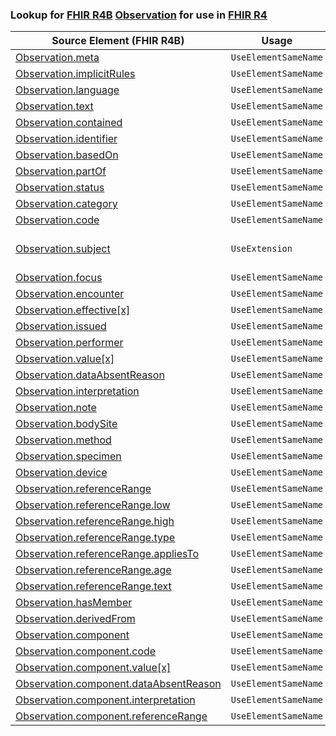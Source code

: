 ### Lookup for [FHIR R4B](https://hl7.org/fhir/R4B/) [Observation](https://hl7.org/fhir/R4B/Observation.html) for use in [FHIR R4](https://hl7.org/fhir/R4/)

| Source Element (FHIR R4B) | Usage | Target |
| -------------- | ----- | ------ |
| [Observation.meta](https://hl7.org/fhir/R4B/Observation.html#resource) | `UseElementSameName` | [Observation.meta](https://hl7.org/fhir/R4/Observation.html#resource) |
| [Observation.implicitRules](https://hl7.org/fhir/R4B/Observation.html#resource) | `UseElementSameName` | [Observation.implicitRules](https://hl7.org/fhir/R4/Observation.html#resource) |
| [Observation.language](https://hl7.org/fhir/R4B/Observation.html#resource) | `UseElementSameName` | [Observation.language](https://hl7.org/fhir/R4/Observation.html#resource) |
| [Observation.text](https://hl7.org/fhir/R4B/Observation.html#resource) | `UseElementSameName` | [Observation.text](https://hl7.org/fhir/R4/Observation.html#resource) |
| [Observation.contained](https://hl7.org/fhir/R4B/Observation.html#resource) | `UseElementSameName` | [Observation.contained](https://hl7.org/fhir/R4/Observation.html#resource) |
| [Observation.identifier](https://hl7.org/fhir/R4B/Observation.html#resource) | `UseElementSameName` | [Observation.identifier](https://hl7.org/fhir/R4/Observation.html#resource) |
| [Observation.basedOn](https://hl7.org/fhir/R4B/Observation.html#resource) | `UseElementSameName` | [Observation.basedOn](https://hl7.org/fhir/R4/Observation.html#resource) |
| [Observation.partOf](https://hl7.org/fhir/R4B/Observation.html#resource) | `UseElementSameName` | [Observation.partOf](https://hl7.org/fhir/R4/Observation.html#resource) |
| [Observation.status](https://hl7.org/fhir/R4B/Observation.html#resource) | `UseElementSameName` | [Observation.status](https://hl7.org/fhir/R4/Observation.html#resource) |
| [Observation.category](https://hl7.org/fhir/R4B/Observation.html#resource) | `UseElementSameName` | [Observation.category](https://hl7.org/fhir/R4/Observation.html#resource) |
| [Observation.code](https://hl7.org/fhir/R4B/Observation.html#resource) | `UseElementSameName` | [Observation.code](https://hl7.org/fhir/R4/Observation.html#resource) |
| [Observation.subject](https://hl7.org/fhir/R4B/Observation.html#resource) | `UseExtension` | [http://hl7.org/fhir/4.3/StructureDefinition/extension-Observation.subject](StructureDefinition-ext-R4B-Observation.subject.html) |
| [Observation.focus](https://hl7.org/fhir/R4B/Observation.html#resource) | `UseElementSameName` | [Observation.focus](https://hl7.org/fhir/R4/Observation.html#resource) |
| [Observation.encounter](https://hl7.org/fhir/R4B/Observation.html#resource) | `UseElementSameName` | [Observation.encounter](https://hl7.org/fhir/R4/Observation.html#resource) |
| [Observation.effective[x]](https://hl7.org/fhir/R4B/Observation.html#resource) | `UseElementSameName` | [Observation.effective[x]](https://hl7.org/fhir/R4/Observation.html#resource) |
| [Observation.issued](https://hl7.org/fhir/R4B/Observation.html#resource) | `UseElementSameName` | [Observation.issued](https://hl7.org/fhir/R4/Observation.html#resource) |
| [Observation.performer](https://hl7.org/fhir/R4B/Observation.html#resource) | `UseElementSameName` | [Observation.performer](https://hl7.org/fhir/R4/Observation.html#resource) |
| [Observation.value[x]](https://hl7.org/fhir/R4B/Observation.html#resource) | `UseElementSameName` | [Observation.value[x]](https://hl7.org/fhir/R4/Observation.html#resource) |
| [Observation.dataAbsentReason](https://hl7.org/fhir/R4B/Observation.html#resource) | `UseElementSameName` | [Observation.dataAbsentReason](https://hl7.org/fhir/R4/Observation.html#resource) |
| [Observation.interpretation](https://hl7.org/fhir/R4B/Observation.html#resource) | `UseElementSameName` | [Observation.interpretation](https://hl7.org/fhir/R4/Observation.html#resource) |
| [Observation.note](https://hl7.org/fhir/R4B/Observation.html#resource) | `UseElementSameName` | [Observation.note](https://hl7.org/fhir/R4/Observation.html#resource) |
| [Observation.bodySite](https://hl7.org/fhir/R4B/Observation.html#resource) | `UseElementSameName` | [Observation.bodySite](https://hl7.org/fhir/R4/Observation.html#resource) |
| [Observation.method](https://hl7.org/fhir/R4B/Observation.html#resource) | `UseElementSameName` | [Observation.method](https://hl7.org/fhir/R4/Observation.html#resource) |
| [Observation.specimen](https://hl7.org/fhir/R4B/Observation.html#resource) | `UseElementSameName` | [Observation.specimen](https://hl7.org/fhir/R4/Observation.html#resource) |
| [Observation.device](https://hl7.org/fhir/R4B/Observation.html#resource) | `UseElementSameName` | [Observation.device](https://hl7.org/fhir/R4/Observation.html#resource) |
| [Observation.referenceRange](https://hl7.org/fhir/R4B/Observation.html#resource) | `UseElementSameName` | [Observation.referenceRange](https://hl7.org/fhir/R4/Observation.html#resource) |
| [Observation.referenceRange.low](https://hl7.org/fhir/R4B/Observation.html#resource) | `UseElementSameName` | [Observation.referenceRange.low](https://hl7.org/fhir/R4/Observation.html#resource) |
| [Observation.referenceRange.high](https://hl7.org/fhir/R4B/Observation.html#resource) | `UseElementSameName` | [Observation.referenceRange.high](https://hl7.org/fhir/R4/Observation.html#resource) |
| [Observation.referenceRange.type](https://hl7.org/fhir/R4B/Observation.html#resource) | `UseElementSameName` | [Observation.referenceRange.type](https://hl7.org/fhir/R4/Observation.html#resource) |
| [Observation.referenceRange.appliesTo](https://hl7.org/fhir/R4B/Observation.html#resource) | `UseElementSameName` | [Observation.referenceRange.appliesTo](https://hl7.org/fhir/R4/Observation.html#resource) |
| [Observation.referenceRange.age](https://hl7.org/fhir/R4B/Observation.html#resource) | `UseElementSameName` | [Observation.referenceRange.age](https://hl7.org/fhir/R4/Observation.html#resource) |
| [Observation.referenceRange.text](https://hl7.org/fhir/R4B/Observation.html#resource) | `UseElementSameName` | [Observation.referenceRange.text](https://hl7.org/fhir/R4/Observation.html#resource) |
| [Observation.hasMember](https://hl7.org/fhir/R4B/Observation.html#resource) | `UseElementSameName` | [Observation.hasMember](https://hl7.org/fhir/R4/Observation.html#resource) |
| [Observation.derivedFrom](https://hl7.org/fhir/R4B/Observation.html#resource) | `UseElementSameName` | [Observation.derivedFrom](https://hl7.org/fhir/R4/Observation.html#resource) |
| [Observation.component](https://hl7.org/fhir/R4B/Observation.html#resource) | `UseElementSameName` | [Observation.component](https://hl7.org/fhir/R4/Observation.html#resource) |
| [Observation.component.code](https://hl7.org/fhir/R4B/Observation.html#resource) | `UseElementSameName` | [Observation.component.code](https://hl7.org/fhir/R4/Observation.html#resource) |
| [Observation.component.value[x]](https://hl7.org/fhir/R4B/Observation.html#resource) | `UseElementSameName` | [Observation.component.value[x]](https://hl7.org/fhir/R4/Observation.html#resource) |
| [Observation.component.dataAbsentReason](https://hl7.org/fhir/R4B/Observation.html#resource) | `UseElementSameName` | [Observation.component.dataAbsentReason](https://hl7.org/fhir/R4/Observation.html#resource) |
| [Observation.component.interpretation](https://hl7.org/fhir/R4B/Observation.html#resource) | `UseElementSameName` | [Observation.component.interpretation](https://hl7.org/fhir/R4/Observation.html#resource) |
| [Observation.component.referenceRange](https://hl7.org/fhir/R4B/Observation.html#resource) | `UseElementSameName` | [Observation.component.referenceRange](https://hl7.org/fhir/R4/Observation.html#resource) |
